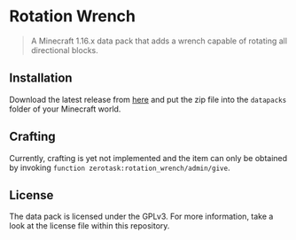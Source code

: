 # Rotation Wrench

> A Minecraft 1.16.x data pack that adds a wrench capable of rotating all directional blocks.

## Installation

Download the latest release from [here][latest] and put the zip file into the `datapacks` folder of your Minecraft world.

## Crafting

Currently, crafting is yet not implemented and the item can only be obtained by invoking `function zerotask:rotation_wrench/admin/give`.

## License

The data pack is licensed under the GPLv3. For more information, take a look at the license file within this repository.

[latest]: https://github.com/vanilla-friendly-datapacks/rotation-wrench/releases/latest
